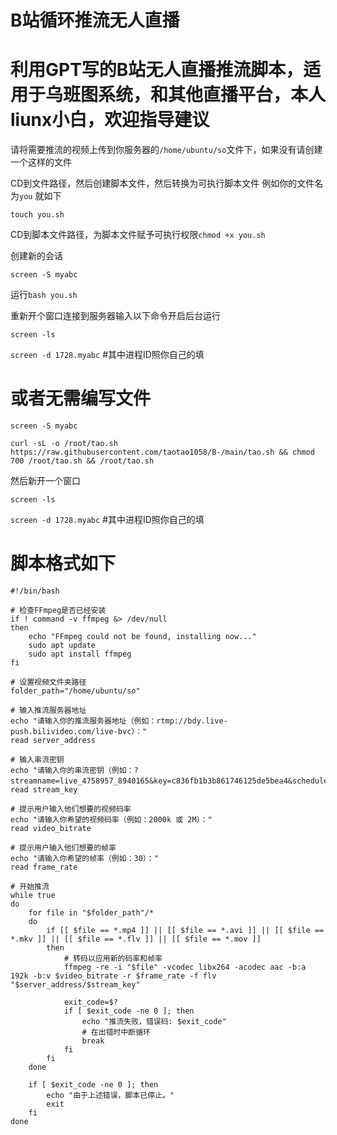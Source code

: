 # B站循环推流无人直播


# 利用GPT写的B站无人直播推流脚本，适用于乌班图系统，和其他直播平台，本人liunx小白，欢迎指导建议


请将需要推流的视频上传到你服务器的```/home/ubuntu/so```文件下，如果没有请创建一个这样的文件


CD到文件路径，然后创建脚本文件，然后转换为可执行脚本文件
例如你的文件名为``` you ``` 就如下


``` touch you.sh ```


CD到脚本文件路径，为脚本文件赋予可执行权限```chmod +x you.sh```


创建新的会话


``` screen -S myabc ```

运行```bash you.sh``` 

重新开个窗口连接到服务器输入以下命令开启后台运行

``` screen -ls ``` 

```screen -d 1728.myabc```     #其中进程ID照你自己的填

#

#

#


# 或者无需编写文件 

```screen -S myabc ```



```curl -sL -o /root/tao.sh https://raw.githubusercontent.com/taotao1058/B-/main/tao.sh && chmod 700 /root/tao.sh && /root/tao.sh```


然后新开一个窗口

```screen -ls ``` 


```screen -d 1728.myabc```     #其中进程ID照你自己的填



# 脚本格式如下


```
#!/bin/bash

# 检查FFmpeg是否已经安装
if ! command -v ffmpeg &> /dev/null
then
    echo "FFmpeg could not be found, installing now..."
    sudo apt update
    sudo apt install ffmpeg
fi

# 设置视频文件夹路径
folder_path="/home/ubuntu/so"

# 输入推流服务器地址
echo "请输入你的推流服务器地址（例如：rtmp://bdy.live-push.bilivideo.com/live-bvc）："
read server_address

# 输入串流密钥
echo "请输入你的串流密钥（例如：?streamname=live_4758957_8940165&key=c836fb1b3b861746125de5bea4&schedule=rtmp&pflag=1）："
read stream_key

# 提示用户输入他们想要的视频码率
echo "请输入你希望的视频码率（例如：2000k 或 2M）："
read video_bitrate

# 提示用户输入他们想要的帧率
echo "请输入你希望的帧率（例如：30）："
read frame_rate

# 开始推流
while true
do
    for file in "$folder_path"/*
    do
        if [[ $file == *.mp4 ]] || [[ $file == *.avi ]] || [[ $file == *.mkv ]] || [[ $file == *.flv ]] || [[ $file == *.mov ]]
        then
            # 转码以应用新的码率和帧率
            ffmpeg -re -i "$file" -vcodec libx264 -acodec aac -b:a 192k -b:v $video_bitrate -r $frame_rate -f flv "$server_address/$stream_key"
            
            exit_code=$?
            if [ $exit_code -ne 0 ]; then
                echo "推流失败，错误码: $exit_code"
                # 在出错时中断循环
                break
            fi
        fi
    done
    
    if [ $exit_code -ne 0 ]; then
        echo "由于上述错误，脚本已停止。"
        exit
    fi
done
```
